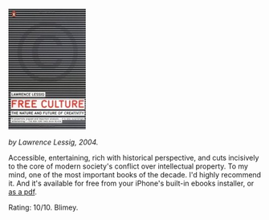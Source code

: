 <!--
.. title: Free Culture
.. slug: free-culture
.. date: 2008-02-25 14:08:18-06:00
.. tags: Books
.. link: 
.. description: 
.. type: text
-->


![Free Culture](/files/2008/02/free-culture.jpg)

*by Lawrence Lessig, 2004.*

Accessible, entertaining, rich with historical perspective, and cuts
incisively to the core of modern society's conflict over intellectual
property. To my mind, one of the most important books of the decade. I'd
highly recommend it. And it's available for free from your iPhone's
built-in ebooks installer, or
[as a pdf](http://www.free-culture.cc/freecontent/).

Rating: 10/10. Blimey.